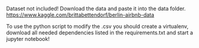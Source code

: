 Dataset not included!
Download the data and paste it into the data folder.
https://www.kaggle.com/brittabettendorf/berlin-airbnb-data

To use the python script to modify the .csv you should create a virtualenv, download
all needed dependencies listed in the requirements.txt and start a jupyter notebook!


